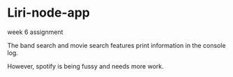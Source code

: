 # Liri-node-app
week 6 assignment


The band search and movie search features print information in the console log.  

However, spotify is being fussy and needs more work.

